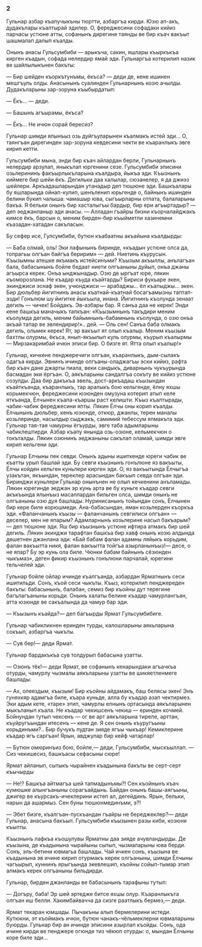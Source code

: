 ### 2

Гульнар азбар къапучыкъны тюртти, азбаргъа кирди.
Юзю ап-акъ, дудакълары къалтырай эдилер.
О, фереджесини софадаки кийиз парчасы устюне атты, софанынъ дирегине таянды ве бир къач вакъыт шашмалап далып къалды.

Онынъ анасы Гульсумбиби — арыкъча, сакин, яшлары къыркъкъа кирген къадын, софада нелердир ямай эди.
Гульнаргъа котерилип назик ве шайлылыкънен бакъты:

— Бир шейден къоркътунъмы, ёкъса? — деди де, кене ишинен мешгъуль олды.
Анасынынъ суалинден Гульнарнынъ козю ачылды.
Дудакъларыны зар-зоруна къыбырдатып:

— Ёкъ... — деди.

— Башынъ агъырамы, ёкъса?

— Ёкъ...
Не ичюн сорай бересиз?

Гульнар шимди ялынъыз озь дуйгъуларынен къалмакъ истей эди...
О, таянгъан дирегинден зар-зоруна кевдесини чекти ве къаранлыкъ эвге кирип кетти.

Гульсумбиби мына, энди бир къач айлардан берли, Гульнарнынъ нелердир арзулап, яныкълап юргенини сезе.
Гульсумбиби эписини озьлерининъ факъырлыкъларына къалдыра, йыкъа эди.
Къызнынъ киймеге бир шейи ёкъ.
Дегильки даа халылар, сюзанелер, я да джиэз шейлери.
Аркъадашларындан утанадыр деп тюшюне эди.
Башкъалары бу яшларында ойнап-кулип, шенъленип юрьгенде о, байнынъ ишинден белини букип чалыша: чамашыр юва, сыгъырларны отлата, балаларыны бакъа.
Я бельки онынъ бир хасталыгъы бардыр, бир ери агъыртадыр? — деп эеджанланыр эди анасы.
— Алладан гъайры бизни къорчалайджакъ кимсе ёкъ, барсын о, меним бирден-бир къыйметли хазинемни къазадан-хатадан сакъласын.

Бу сефер исе, Гулсумбиби, бутюн къабаатны акъайына къалдырды:

— Баба олмай, оль!
Эки лафынынъ биринде, «къадын устюне олса да, топрагьы олгъан байгъа беририм» — дей.
Ниетинь къурусын.
Къызымны атешке якъмакъ истейсинъми?
Къызым акъыллы, анълагъан бала, бабасынынъ бойле бедаат ниети олгъаныны дуйып, онъа джаны агъырса керек.
Онъа ынджынадыр.
Озю де ыргъат юре, лякин къоморозлана.
Не къадар къуда къайтарды?
Бириси фукьаре экен, экинджиси эснаф экен, учюнджиси — арабаджы... ёл къапыджы... экен.
Бир дюльбер йигитнинъ анасы къатнай-къатнай босагъамызны таптап-эзди!
Гонълюм шу йигитке йыкъыла, инана.
Йигитнинъ къолунда зенаат дегиль — чичек!
Бойдакъ.
Эв-азбары бар.
Я санъа даа не керек!
Энди кене башкъа маначыкъ тапкъан:
«Къызымнынъ такъдири меним къолумда дегиль, меним байымнынъ-бабамнынь къолунда, о озю онъа акъай тапар ве эвлендирир!».. дей.
— Оль сен!
Санъа баба олмакъ дегиль, ольмек керек!
Ят, эр вакъыт ят олып къалыр.
Меним къызым бахтлы олурмы, ёкъса, янып-якъылып куль олурмы, къурып къалырмы — Мирзакаримбай ичюн эписи бир.
О бизге ят.
Ятта олып къалыр!»

Гульнар, кичкене пенджеречиги олгъан, къаранлыкъ, дым-сылакъ одагъа кирди.
Эвнинъ ичинде олгъаны-оладжагъы эски кийиз, рафта бир къач дане джарты пиала, веки сандыкъ, диварнынъ чукъурында басмадан эки ёргъан.
О, аякъларыны сандалгъа сокъту ве кийиз устюне созулды.
Даа бир дакъкъа эвель, дост-аркъадаш къызындан къайткъанда, къаранлыкъ, тар аралыкъ бою кельгенде, ёлну яхшы корьмекчюн, фереджесини юзюнден омузуна котерип атып келе яткъанда, Ёлчынен къапа-къаршы раст келишти.
Къыз къалтырады, чабик-чабик фереджесини япты.
Лякин Ёлчы оны корип къалды.
Ёлчынынъ дюльбер, кенъ юзюнде, откюр, джанлы, терен маналы козьлеринде, насылдыр сыджакъ, самимий тебессум япмакъта эди.
Гульнар тая-тая чамурны ёгъурды, эвге таба адымларыны чабиклештирди.
Азбар къапу янында озь-озюне, кельмекчюн о токъталды.
Лякин озюнинъ эеджаныны сакълап оламай, шимди эвге кирип кельгени эди.

Гульнар Елчыны пек севди.
Онынъ адыны ишиткенде юреги чабик ве къатты урып башлай эди.
Бу севги къызнынъ гонълюне яз вакъыты, Ёлчы койден кельген куньлери кирген эди.
О, яз вакъытында Ёлчыгъа узакътан, якъындан, тереклер арасындан бакъып севда олгъан эди.
Биринджи куньлери Гульнар онынънен не олып кечкенини анъламады.
Лякин юрегинде эеджан эр кунь арта ве бу куньге къадар севги акъкъында ялынъыз масаллардан бильген олса, шимди онынъ не олгъаныны озю дуя башлады.
Нуринисанынъ тойындан сонъ, Ёлчынен бир кере биле корюшмеди.
Ана-бабасындан, яман козьлерден къоркъа эди.
«Фаланчанынъ къызы — фаланчанынъ севгилиси олгъан» — деселер, мен не япарым?
Адамларнынъ козьлерине насыл бакъарым?— деп тюшюне эди.
Яш бир къызнынъ устюне ифтира атмакъ бир шей дегиль.
Лякин экинджи тарафтан башкъа бир хавф онынъ козю алдында дешетнен джанлана эди:
«Бай бабам фалан адамны ляйыкъ корьдим, фалан вакъытта никя, фалан вакъытта тойгъа азырланынъыз!— десе, о не япар?
Бу эр кунь ола биле.
Чюнки бабам байнынъ сёзюнден чыкъмаз», деген фикир къызнынъ гонълюни парчалай, юрегини тельчелей эди.

Гульнар бойле ойлар ичинде къалгъанда, азбардан Ярматнынъ сеси ишитильди.
Сонъ, къой сеси чыкъты.
Къыз, котерилип пенджереден бакъты: бабасынынъ, балабан, семиз бир къойны дут терегине багълагъаныны корьди.
Онынъ халаты белине къадар чамурлангъан, атта юзюнде ве сакъалында да чамур бар эди.

— Къызынъ къайда?— деп багъырды Ярмат Гульсумбибиге.

Гульнар чабикликнен еринден турды, калошларыны аякьларына сокъып, азбаргъа чыкъты.

— Сув бер!— деди Ярмат.

Гульнар бардакъкъа сув толдурып бабасына узатты.

— Озюнъ тёк!— деди Ярмат, ве софанынъ кенарындаки агъачкъа отурды, чамурлу чызмалы аякъларыны узатты ве шикяетленмеге башлады:

— Ах, олеяздым, къызым!
Бир къойны айдамакъ, баш белясы экен!
Энъ гуняхкяр адамгъа биле, къара куньде, алла бу къадар азап чектирмез.
Эки адым кете, «таре» этип, чамурлы елнынъ ортасында аякъларынен мыкъланып къала.
Не къадар чекишсенъ чекиш — еринден кочмей.
Бойнундан тутып чексенъ — ог ве арт аякъларына тиреле, арттан, къуйругъындан итесенъ — кене де.
Я сен онынъ къуругъыны корьдинъми?..
Бир бучукъ пудтан зияде ягъы чыкъар!
Кемиклерине къадар ягъ саргъан!
Ярын, авджулар бир кейф чатарлар!

— Бутюн омюринъиз бою, бойле,— деди, Гульсумбиби, мыскъыллап.
— Сиз чекишесиз, башкъасы сефасыны сюре!

Ярмат айланып, сытыкъ чырайнен къадынына бакъты ве серт-серт къычырды

— Не!?
Башкъа айтмагъа шей тапмадынъмы?!
Сен къойнынъ къач кумюшке алынгъаныны сорагъайдынь.
Байдан онынъ башы-аягъыны, джигер ве къурсакъ-ичеклерини истеп ал, дегейдинъ.
Ярын, бельки, нарын да ашармыз.
Сен буны тюшюнмединъми, э?!

— Эбет бизге, къалгъан-пускъандан гъайры не береджеклер?— деди Гульнар, анасына бакъып.
Гульсумбиби къызынен разы киби, козюни къыпты.

Къызнынъ лафкъа къошулувы Ярматны даа зияде ачувландырды.
Де къызына, де къадынына чырайыны сытып, чызмаларыны юва берди.
Сонъ, эль-бетини ювмагьа башлады.
Чай ичкен сонъ, къызына ве къадынына эв ичине кирип отурмакъ керек олгъаныны, шимди Ёлчыны чагъырып, куннинъ ярыгъында экевлешип, къойны сойып-тымар этип алмакъ керек олгъаныны бильдирди.

Гульнар, бирден джанланды ве бабасынынъ тарафыны тутып:

— Догъру, баба!
Эр шей эртедже битсе яхшы олур.
Къаранлыкъта олгъан иш белли.
Хакимбайвачча да сизге раатлыкъ бермез,— деди.

Ярмат текаран юмшады.
Пычакъны алып бермелерини истеди.
Кутюкни, эт къоймакъ ичюн, бутюн чанакъ-чёльмеклерни ювмаларыны буюрды.
Гульнар бир ан ичинде эписини азырлап къойды.
Сонъ, ода ичине кирди ве пенджере огюнде тиз чёкюп отурды: о, мындан Ёлчыны коре биле эди...

